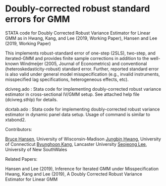 # Doubly-corrected robust standard errors for GMM 

STATA code for Doubly Corrected Robust Variance Estimator for Linear GMM as in Hwang, Kang, and Lee (2019, Working Paper), Hansen and Lee (2019, Working Paper) 

This implements robust-standard error of one-step (2SLS), two-step, and iterated-GMM and provides finite sample corrections in addition to the well-known Windmeijer (2005, Journal of Econometrics) and conventional (heteroskedasticity-robust) standard error. Further, reported standard error is also valid under general model misspecification (e.g., invalid instruments, misspecified lag specifications, heterogeneous effects, etc). 


dcivreg.ado : Stata code for implementing doubly-corrected robust variance estimator in cross-sectional IV/GMM setup. See attached help file (dcivreg.sthlp) for details.

dcxtab.ado : Stata code for implementing doubly-corrected robust variance estimator in dynamic panel data setup. Usage of command is similar to xtabond2.

Contributors: 

[Bruce Hansen](https://www.ssc.wisc.edu/~bhansen/), University of Wisconsin-Madison
[Jungbin Hwang](https://hwang.econ.uconn.edu/), University of Connecticut
[Byunghoon Kang](https://sites.google.com/site/davidbhkang/), Lancaster University
[Seojeong Lee](https://sites.google.com/site/misspecifiedjay/), University of New SouthWales

Related Papers: 

Hansen and Lee (2019), Inference for Iterated GMM under Misspecification
Hwang, Kang and Lee (2019), A Doubly Corrected Robust Variance Estimator for Linear GMM
